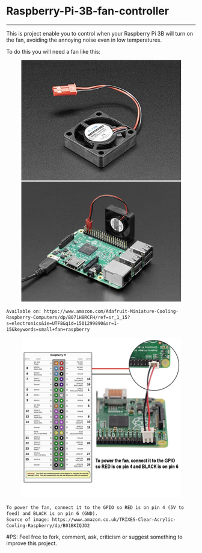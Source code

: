 # Raspberry-Pi-3B-fan-controller
---------------------------------

   This is project enable you to control when your Raspberry Pi 3B will turn on the fan, avoiding the annoying noise even in low temperatures.

To do this you will need a fan like this:

<p align="center">
  <img src="fan.png" width="425"/> <img src="fan-and-raspberry.png" width="425"/> 
</p>

    Available on: https://www.amazon.com/Adafruit-Miniature-Cooling-Raspberry-Computers/dp/B071H8RCFH/ref=sr_1_15?s=electronics&ie=UTF8&qid=1501299890&sr=1-15&keywords=small+fan+raspberry

<p align="center">
  <img src="how-to-connect.png" width="425"/>
</p>

    To power the fan, connect it to the GPIO so RED is on pin 4 (5V to feed) and BLACK is on pin 6 (GND).
    Source of image: https://www.amazon.co.uk/TRIXES-Clear-Acrylic-Cooling-Raspberry/dp/B01BKIQJD2
 

#PS: Feel free to fork, comment, ask, criticism or suggest something to improve this project.
